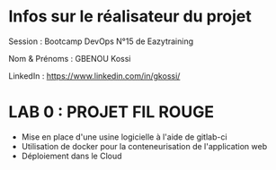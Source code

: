 # Infos sur le réalisateur du projet
Session       : Bootcamp DevOps N°15 de Eazytraining

Nom & Prénoms : GBENOU Kossi

LinkedIn      : https://www.linkedin.com/in/gkossi/

# LAB 0 : PROJET FIL ROUGE
- Mise en place d'une usine logicielle à l'aide de gitlab-ci
- Utilisation de docker pour la conteneurisation de l'application web
- Déploiement dans le Cloud







